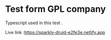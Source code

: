 # Test form GPL company 

Typescript used in  this test .

Live link :https://sparkly-druid-e2fe3e.netlify.app